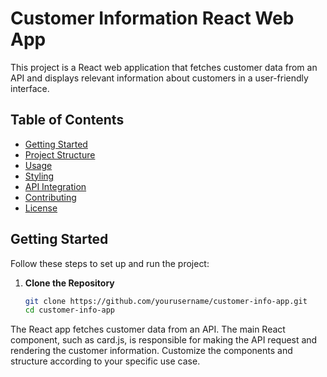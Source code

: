 # Customer Information React Web App

This project is a React web application that fetches customer data from an API and displays relevant information about customers in a user-friendly interface.

## Table of Contents
- [Getting Started](#getting-started)
- [Project Structure](#project-structure)
- [Usage](#usage)
- [Styling](#styling)
- [API Integration](#api-integration)
- [Contributing](#contributing)
- [License](#license)

## Getting Started

Follow these steps to set up and run the project:

1. **Clone the Repository**

   ```bash
   git clone https://github.com/yourusername/customer-info-app.git
   cd customer-info-app

The React app fetches customer data from an API.
The main React component, such as card.js, is responsible for making the API request and rendering the customer information.
Customize the components and structure according to your specific use case.